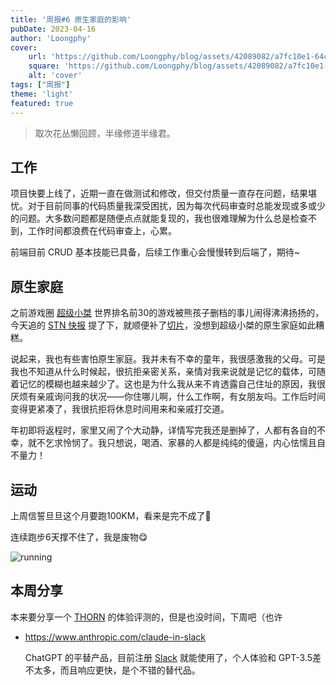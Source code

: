 ```yaml
---
title: '周报#6 原生家庭的影响'
pubDate: 2023-04-16
author: 'Loongphy'
cover:
    url: 'https://github.com/Loongphy/blog/assets/42089082/a7fc10e1-64c7-4f74-b8bb-9a98fba067e8'
    square: 'https://github.com/Loongphy/blog/assets/42089082/a7fc10e1-64c7-4f74-b8bb-9a98fba067e8'
    alt: 'cover'
tags: ["周报"] 
theme: 'light'
featured: true
---
```


> 取次花丛懒回顾，半缘修道半缘君。

## 工作

项目快要上线了，近期一直在做测试和修改，但交付质量一直存在问题，结果堪忧。对于目前同事的代码质量我深受困扰，因为每次代码审查时总能发现或多或少的问题。大多数问题都是随便点点就能复现的，我也很难理解为什么总是检查不到，工作时间都浪费在代码审查上，心累。

前端目前 CRUD 基本技能已具备，后续工作重心会慢慢转到后端了，期待\~

## 原生家庭

之前游戏圈 [超级小桀](https://www.douyu.com/74751) 世界排名前30的游戏被熊孩子删档的事儿闹得沸沸扬扬的，今天追的 [STN 快报](https://www.bilibili.com/video/BV1Hk4y1a7LW) 提了下，就顺便补了[切片](https://www.bilibili.com/video/BV1Qm4y1q79m)，没想到超级小桀的原生家庭如此糟糕。

说起来，我也有些害怕原生家庭。我并未有不幸的童年，我很感激我的父母。可是我也不知道从什么时候起，很抗拒亲密关系，亲情对我来说就是记忆的载体，可随着记忆的模糊也越来越少了。这也是为什么我从来不肯透露自己住址的原因，我很厌烦有亲戚询问我的状况——你住哪儿啊，什么工作啊，有女朋友吗。工作后时间变得更紧凑了，我很抗拒将休息时间用来和亲戚打交道。

年初即将返程时，家里又闹了个大动静，详情写完我还是删掉了，人都有各自的不幸，就不乞求怜悯了。我只想说，喝酒、家暴的人都是纯纯的傻逼，内心怯懦且自不量力！

## 运动

上周信誓旦旦这个月要跑100KM，看来是完不成了🥹

连续跑步6天撑不住了，我是废物😋

![running](https://user-images.githubusercontent.com/42089082/232309669-3773158d-c22c-42db-824e-72c6b3591ece.png)
## 本周分享 

本来要分享一个 [THORN](https://thorn.red) 的体验评测的，但是也没时间，下周吧（也许

* <https://www.anthropic.com/claude-in-slack>

  ChatGPT 的平替产品，目前注册 [Slack](https://slack.com/) 就能使用了，个人体验和 GPT-3.5差不太多，而且响应更快，是个不错的替代品。